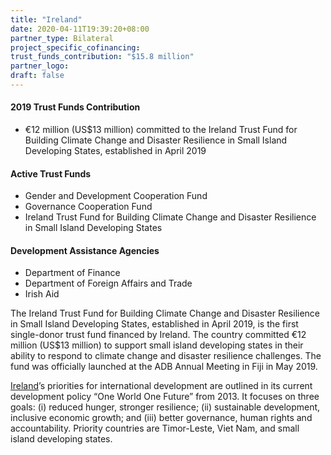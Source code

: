```yaml
---
title: "Ireland"
date: 2020-04-11T19:39:20+08:00
partner_type: Bilateral
project_specific_cofinancing:
trust_funds_contribution: "$15.8 million"
partner_logo:
draft: false
---
```


#### 2019 Trust Funds Contribution

* €12 million (US$13 million) committed to the Ireland Trust Fund for Building Climate Change and Disaster Resilience in Small Island Developing States, established in April 2019 

#### Active Trust Funds

* Gender and Development Cooperation Fund 
* Governance Cooperation Fund 
* Ireland Trust Fund for Building Climate Change and Disaster Resilience in Small Island Developing States 

#### Development Assistance Agencies 

* Department of Finance 
* Department of Foreign Affairs and Trade  
* Irish Aid 

The Ireland Trust Fund for Building Climate Change and Disaster Resilience in Small Island Developing States, established in April 2019, is the first single-donor trust fund financed by Ireland. The country committed €12 million (US$13 million) to support small island developing states in their ability to respond to climate change and disaster resilience challenges. The fund was officially launched at the ADB Annual Meeting in Fiji in May 2019.   

<a href="https://www.adb.org/publications/ireland-fact-sheet" target="_blank">Ireland</a>’s priorities for international development are outlined in its current development policy “One World One Future” from 2013. It focuses on three goals: (i) reduced hunger, stronger resilience; (ii) sustainable development, inclusive economic growth; and (iii) better governance, human rights and accountability. Priority countries are Timor-Leste, Viet Nam, and small island developing states.
